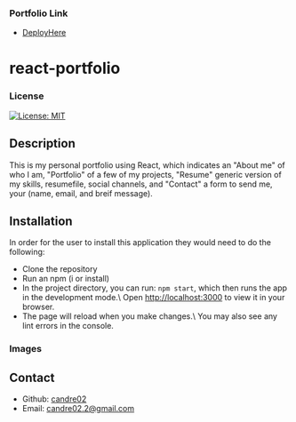 ### Portfolio Link
* [DeployHere](https://candre02.github.io/react-portfolio/)

# react-portfolio

### License
[![License: MIT](https://img.shields.io/badge/License-MIT-yellow.svg)](https://opensource.org/licenses/MIT)

## Description
This is my personal portfolio using React, which indicates an "About me" of who I am, 
"Portfolio" of a few of my projects, "Resume" generic version of my skills, resumefile, social channels, and 
"Contact" a form to send me, your (name, email, and breif message).

## Installation
In order for the user to install this application they would need to do the following:
* Clone the repository 
* Run an npm (i or install)
* In the project directory, you can run: `npm start`, which then runs the app in the development mode.\ Open [http://localhost:3000](http://localhost:3000) to view it in your browser.
* The page will reload when you make changes.\ You may also see any lint errors in the console.

### Images


## Contact

* Github: [candre02](https://www.github.com/candre02)
* Email: candre02.2@gmail.com




